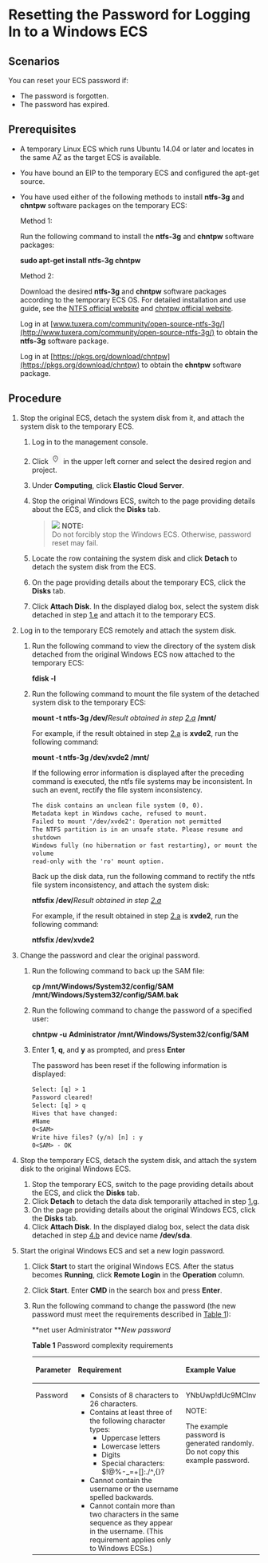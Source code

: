 # Resetting the Password for Logging In to a Windows ECS<a name="EN-US_TOPIC_0021426802"></a>

## Scenarios<a name="section17131859112916"></a>

You can reset your ECS password if:

-   The password is forgotten.
-   The password has expired.

## Prerequisites<a name="section1344819634213"></a>

-   A temporary Linux ECS which runs Ubuntu 14.04 or later and locates in the same AZ as the target ECS is available.
-   You have bound an EIP to the temporary ECS and configured the apt-get source.
-   You have used either of the following methods to install  **ntfs-3g**  and  **chntpw**  software packages on the temporary ECS:

    Method 1:

    Run the following command to install the  **ntfs-3g**  and  **chntpw**  software packages:

    **sudo apt-get install ntfs-3g chntpw**

    Method 2:

    Download the desired  **ntfs-3g**  and  **chntpw**  software packages according to the temporary ECS OS. For detailed installation and use guide, see the  [NTFS official website](http://www.tuxera.com/community/open-source-ntfs-3g/)  and  [chntpw official website](http://www.chntpw.com/reset-windows-7-admin-password-with-ubuntu/).

    Log in at  [www.tuxera.com/community/open-source-ntfs-3g/](http://www.tuxera.com/community/open-source-ntfs-3g/)  to obtain the  **ntfs-3g**  software package. 

    Log in at  [https://pkgs.org/download/chntpw](https://pkgs.org/download/chntpw)  to obtain the  **chntpw**  software package.


## Procedure<a name="section1052621215437"></a>

1.  Stop the original ECS, detach the system disk from it, and attach the system disk to the temporary ECS.
    1.  Log in to the management console.
    2.  Click  ![](figures/icon-region-0.png)  in the upper left corner and select the desired region and project.
    3.  Under  **Computing**, click  **Elastic Cloud Server**.
    4.  Stop the original Windows ECS, switch to the page providing details about the ECS, and click the  **Disks**  tab.

        >![](/images/icon-note.gif) **NOTE:**   
        >Do not forcibly stop the Windows ECS. Otherwise, password reset may fail.  

    5.  <a name="li49674320202157"></a>Locate the row containing the system disk and click  **Detach**  to detach the system disk from the ECS.
    6.  On the page providing details about the temporary ECS, click the  **Disks**  tab.
    7.  <a name="li32570973202157"></a>Click  **Attach Disk**. In the displayed dialog box, select the system disk detached in step  [1.e](#li49674320202157)  and attach it to the temporary ECS.

2.  Log in to the temporary ECS remotely and attach the system disk.
    1.  <a name="li20334892202157"></a>Run the following command to view the directory of the system disk detached from the original Windows ECS now attached to the temporary ECS:

        **fdisk -l**

    2.  Run the following command to mount the file system of the detached system disk to the temporary ECS:

        **mount -t ntfs-3g /dev/**_Result obtained in step  [2.a](#li20334892202157)_ **/mnt/**

        For example, if the result obtained in step  [2.a](#li20334892202157)  is  **xvde2**, run the following command:

        **mount -t ntfs-3g /dev/xvde2 /mnt/**

        If the following error information is displayed after the preceding command is executed, the ntfs file systems may be inconsistent. In such an event, rectify the file system inconsistency.

        ```
        The disk contains an unclean file system (0, 0).
        Metadata kept in Windows cache, refused to mount.
        Failed to mount '/dev/xvde2': Operation not permitted
        The NTFS partition is in an unsafe state. Please resume and shutdown
        Windows fully (no hibernation or fast restarting), or mount the volume
        read-only with the 'ro' mount option.
        ```

        Back up the disk data, run the following command to rectify the ntfs file system inconsistency, and attach the system disk:

        **ntfsfix /dev/**_Result obtained in step  [2.a](#li20334892202157)_

        For example, if the result obtained in step  [2.a](#li20334892202157)  is  **xvde2**, run the following command:

        **ntfsfix /dev/xvde2**

3.  Change the password and clear the original password.
    1.  Run the following command to back up the SAM file:

        **cp /mnt/Windows/System32/config/SAM /mnt/Windows/System32/config/SAM.bak**

    2.  Run the following command to change the password of a specified user:

        **chntpw -u** **Administrator /mnt/Windows/System32/config/SAM**

    3.  Enter  **1**,  **q**, and  **y**  as prompted, and press  **Enter**

        The password has been reset if the following information is displayed:

        ```
        Select: [q] > 1
        Password cleared!
        Select: [q] > q
        Hives that have changed:
        #Name
        0<SAM>
        Write hive files? (y/n) [n] : y
        0<SAM> - OK
        ```

4.  Stop the temporary ECS, detach the system disk, and attach the system disk to the original Windows ECS.
    1.  Stop the temporary ECS, switch to the page providing details about the ECS, and click the  **Disks**  tab.
    2.  <a name="li46368402202157"></a>Click  **Detach**  to detach the data disk temporarily attached in step  [1.g](#li32570973202157).
    3.  On the page providing details about the original Windows ECS, click the  **Disks**  tab.
    4.  Click  **Attach Disk**. In the displayed dialog box, select the data disk detached in step  [4.b](#li46368402202157)  and device name  **/dev/sda**.

5.  Start the original Windows ECS and set a new login password.
    1.  Click  **Start**  to start the original Windows ECS. After the status becomes  **Running**, click  **Remote Login**  in the  **Operation**  column.
    2.  Click  **Start**. Enter  **CMD**  in the search box and press  **Enter**.
    3.  Run the following command to change the password \(the new password must meet the requirements described in  [Table 1](#en-us_topic_0021426802_table4381109318958)\):

        **net user Administrator **_New password_

        **Table  1**  Password complexity requirements

        <a name="en-us_topic_0021426802_table4381109318958"></a>
        <table><thead align="left"><tr id="en-us_topic_0035643949_en-us_topic_0067909751_en-us_topic_0021426802_row925712618958"><th class="cellrowborder" valign="top" width="18.000000000000004%" id="mcps1.2.4.1.1"><p id="en-us_topic_0035643949_en-us_topic_0067909751_en-us_topic_0021426802_p1162970218958"><a name="en-us_topic_0035643949_en-us_topic_0067909751_en-us_topic_0021426802_p1162970218958"></a><a name="en-us_topic_0035643949_en-us_topic_0067909751_en-us_topic_0021426802_p1162970218958"></a>Parameter</p>
        </th>
        <th class="cellrowborder" valign="top" width="58.910000000000004%" id="mcps1.2.4.1.2"><p id="en-us_topic_0035643949_en-us_topic_0067909751_en-us_topic_0021426802_p248177818958"><a name="en-us_topic_0035643949_en-us_topic_0067909751_en-us_topic_0021426802_p248177818958"></a><a name="en-us_topic_0035643949_en-us_topic_0067909751_en-us_topic_0021426802_p248177818958"></a>Requirement</p>
        </th>
        <th class="cellrowborder" valign="top" width="23.090000000000003%" id="mcps1.2.4.1.3"><p id="en-us_topic_0035643949_en-us_topic_0067909751_en-us_topic_0021426802_p6680635518958"><a name="en-us_topic_0035643949_en-us_topic_0067909751_en-us_topic_0021426802_p6680635518958"></a><a name="en-us_topic_0035643949_en-us_topic_0067909751_en-us_topic_0021426802_p6680635518958"></a>Example Value</p>
        </th>
        </tr>
        </thead>
        <tbody><tr id="en-us_topic_0035643949_en-us_topic_0067909751_en-us_topic_0021426802_row4260571318958"><td class="cellrowborder" valign="top" width="18.000000000000004%" headers="mcps1.2.4.1.1 "><p id="en-us_topic_0035643949_en-us_topic_0067909751_en-us_topic_0021426802_p2851073918958"><a name="en-us_topic_0035643949_en-us_topic_0067909751_en-us_topic_0021426802_p2851073918958"></a><a name="en-us_topic_0035643949_en-us_topic_0067909751_en-us_topic_0021426802_p2851073918958"></a>Password</p>
        </td>
        <td class="cellrowborder" valign="top" width="58.910000000000004%" headers="mcps1.2.4.1.2 "><a name="en-us_topic_0035643949_en-us_topic_0067909751_en-us_topic_0021426802_ul5961106018958"></a><a name="en-us_topic_0035643949_en-us_topic_0067909751_en-us_topic_0021426802_ul5961106018958"></a><ul id="en-us_topic_0035643949_en-us_topic_0067909751_en-us_topic_0021426802_ul5961106018958"><li>Consists of 8 characters to 26 characters.</li><li>Contains at least three of the following character types:<a name="en-us_topic_0035643949_en-us_topic_0067909751_en-us_topic_0021426802_ul24583583181022"></a><a name="en-us_topic_0035643949_en-us_topic_0067909751_en-us_topic_0021426802_ul24583583181022"></a><ul id="en-us_topic_0035643949_en-us_topic_0067909751_en-us_topic_0021426802_ul24583583181022"><li>Uppercase letters</li><li>Lowercase letters</li><li>Digits</li><li>Special characters: $!@%-_=+[]:./^,{}?</li></ul>
        </li><li>Cannot contain the username or the username spelled backwards.</li><li>Cannot contain more than two characters in the same sequence as they appear in the username. (This requirement applies only to Windows ECSs.)</li></ul>
        </td>
        <td class="cellrowborder" valign="top" width="23.090000000000003%" headers="mcps1.2.4.1.3 "><p id="en-us_topic_0035643949_en-us_topic_0067909751_en-us_topic_0021426802_p6481855218958"><a name="en-us_topic_0035643949_en-us_topic_0067909751_en-us_topic_0021426802_p6481855218958"></a><a name="en-us_topic_0035643949_en-us_topic_0067909751_en-us_topic_0021426802_p6481855218958"></a>YNbUwp!dUc9MClnv</p>
        <div class="note" id="en-us_topic_0035643949_note18511011891"><a name="en-us_topic_0035643949_note18511011891"></a><a name="en-us_topic_0035643949_note18511011891"></a><span class="notetitle"> NOTE: </span><div class="notebody"><p id="en-us_topic_0035643949_p351011796"><a name="en-us_topic_0035643949_p351011796"></a><a name="en-us_topic_0035643949_p351011796"></a>The example password is generated randomly. Do not copy this example password.</p>
        </div></div>
        </td>
        </tr>
        </tbody>
        </table>



